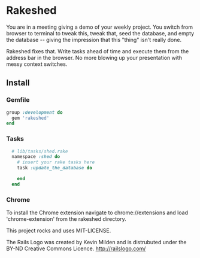 Rakeshed
=========

You are in a meeting giving a demo of your weekly project.  You switch from browser to terminal 
to tweak this, tweak that, seed the database, and empty the database -- giving the impression that this "thing" isn't really done.

Rakeshed fixes that.  Write tasks ahead of time and execute them from the 
address bar in the browser.  No more blowing up your presentation with messy context
switches.

Install
----------

### Gemfile


```ruby
group :development do 
  gem 'rakeshed'
end
```

### Tasks

```ruby
  # lib/tasks/shed.rake
  namespace :shed do
    # insert your rake tasks here
    task :update_the_database do 

    end
  end
```

### Chrome

To install the Chrome extension navigate to chrome://extensions and load 'chrome-extension'
from the rakeshed directory.

This project rocks and uses MIT-LICENSE.

The Rails Logo was created by Kevin Milden and is distrubuted under the BY-ND Creative Commons Licence.
http://railslogo.com/